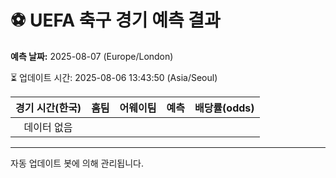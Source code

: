 # ⚽️ UEFA 축구 경기 예측 결과

**예측 날짜:** 2025-08-07 (Europe/London)

⏳ 업데이트 시간: 2025-08-06 13:43:50 (Asia/Seoul)

| 경기 시간(한국) | 홈팀 | 어웨이팀 | 예측 | 배당률(odds) |
|:-------------:|:-----:|:-------:|:-----:|:------------:|
| 데이터 없음 |  |  |  |  |

---
자동 업데이트 봇에 의해 관리됩니다.
